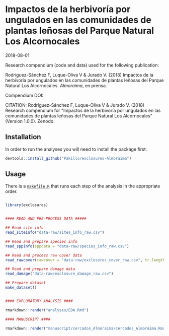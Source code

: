 Impactos de la herbivoría por ungulados en las comunidades de plantas leñosas del Parque Natural Los Alcornocales
================
2018-08-01

Research compendium (code and data) used for the following publication:

Rodríguez-Sánchez F, Luque-Oliva V & Jurado V. (2018) Impactos de la herbivoría por ungulados en las comunidades de plantas leñosas del Parque Natural Los Alcornocales. *Almoraima*, en prensa.

Compendium DOI:

CITATION: Rodríguez-Sánchez F, Luque-Oliva V & Jurado V. (2018) Research compendium for "Impactos de la herbivoría por ungulados en las comunidades de plantas leñosas del Parque Natural Los Alcornocales" (Version 1.0.0). Zenodo.

Installation
------------

In order to run the analyses you will need to install the package first:

``` r
devtools::install_github("Pakillo/exclosures-Almoraima")
```

Usage
-----

There is a [`makefile.R`](https://github.com/Pakillo/exclosures-Almoraima/blob/master/makefile.R) that runs each step of the analysis in the appropriate order.

``` r

library(exclosures)


#### READ AND PRE-PROCESS DATA #####

## Read site info
read_siteinfo("data-raw/sites_info_raw.csv")

## Read and prepare species info
read_sppinfo(sppdata = "data-raw/species_info_raw.csv")

## Read and process raw cover data
read_rawcover(rawcover = "data-raw/exclosures_cover_raw.csv", tr.length = 25)

## Read and prepare damage data
read_damage("data-raw/exclosure_damage_raw.csv")

## Prepare dataset
make_dataset()


#### EXPLORATORY ANALYSIS ####

rmarkdown::render("analyses/EDA.Rmd")

#### MANUSCRIPT ####

rmarkdown::render("manuscript/cercados_Almoraima/cercados_Almoraima.Rmd")
```
